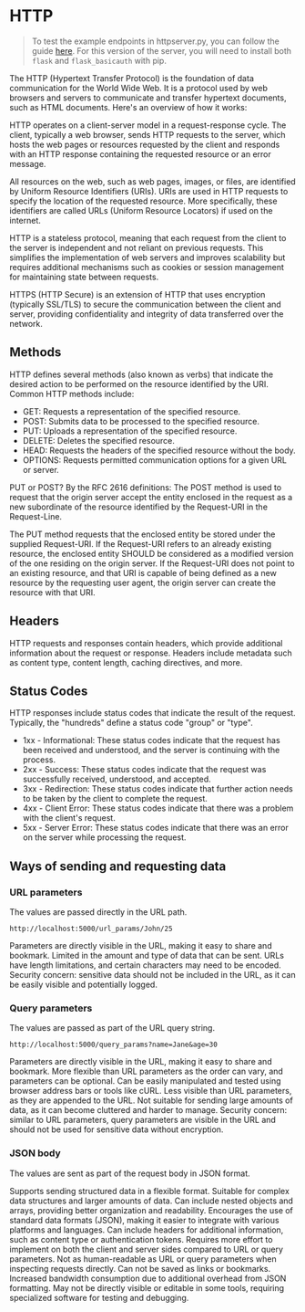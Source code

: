 # HTTP

> To test the example endpoints in httpserver.py, you can follow the guide [here](../frontend1/test_server_setup.md).
> For this version of the server, you will need to install both `flask` and `flask_basicauth` with pip.

The HTTP (Hypertext Transfer Protocol) is the foundation of data communication for the World Wide Web.
It is a protocol used by web browsers and servers to communicate and transfer hypertext documents,
such as HTML documents. Here's an overview of how it works:

HTTP operates on a client-server model in a request-response cycle. 
The client, typically a web browser, sends HTTP requests to the server, which hosts the web pages or resources 
requested by the client and responds with an HTTP response containing the requested resource or an error message.

All resources on the web, such as web pages, images, or files, are identified by Uniform Resource Identifiers (URIs). 
URIs are used in HTTP requests to specify the location of the requested resource. More specifically, these identifiers
are called URLs (Uniform Resource Locators) if used on the internet.

HTTP is a stateless protocol, meaning that each request from the client to the server is independent
and not reliant on previous requests. This simplifies the implementation of web servers and improves scalability but
requires additional mechanisms such as cookies or session management for maintaining state between requests.

HTTPS (HTTP Secure) is an extension of HTTP that uses encryption (typically SSL/TLS) to secure
the communication between the client and server, providing confidentiality 
and integrity of data transferred over the network.

## Methods

HTTP defines several methods (also known as verbs) that indicate the desired
action to be performed on the resource identified by the URI. Common HTTP methods include:
* GET: Requests a representation of the specified resource.
* POST: Submits data to be processed to the specified resource.
* PUT: Uploads a representation of the specified resource.
* DELETE: Deletes the specified resource.
* HEAD: Requests the headers of the specified resource without the body.
* OPTIONS: Requests permitted communication options for a given URL or server.

PUT or POST?
By the RFC 2616 definitions:
The POST method is used to request that the origin server accept the entity enclosed in the request 
as a new subordinate of the resource identified by the Request-URI in the Request-Line.

The PUT method requests that the enclosed entity be stored under the supplied Request-URI. 
If the Request-URI refers to an already existing resource, the enclosed entity SHOULD be 
considered as a modified version of the one residing on the origin server. 
If the Request-URI does not point to an existing resource, and that URI is capable of 
being defined as a new resource by the requesting user agent, the origin server can create the resource with that URI.

## Headers

HTTP requests and responses contain headers, which provide additional information about the request or response.
Headers include metadata such as content type, content length, caching directives, and more.

## Status Codes

HTTP responses include status codes that indicate the result of the request.
Typically, the "hundreds" define a status code "group" or "type".
* 1xx - Informational: These status codes indicate that the request has been received and understood,
and the server is continuing with the process.
* 2xx - Success: These status codes indicate that the request was successfully received, understood, and accepted.
* 3xx - Redirection: These status codes indicate that further action needs to be taken by the client to complete the request.
* 4xx - Client Error: These status codes indicate that there was a problem with the client's request.
* 5xx - Server Error: These status codes indicate that there was an error on the server while processing the request.

## Ways of sending and requesting data

### URL parameters
The values are passed directly in the URL path.

```http://localhost:5000/url_params/John/25```

Parameters are directly visible in the URL, making it easy to share and bookmark.
Limited in the amount and type of data that can be sent. URLs have length limitations, and certain characters may need to be encoded.
Security concern: sensitive data should not be included in the URL, as it can be easily visible and potentially logged.

### Query parameters
The values are passed as part of the URL query string.

```http://localhost:5000/query_params?name=Jane&age=30```

Parameters are directly visible in the URL, making it easy to share and bookmark.
More flexible than URL parameters as the order can vary, and parameters can be optional.
Can be easily manipulated and tested using browser address bars or tools like cURL.
Less visible than URL parameters, as they are appended to the URL.
Not suitable for sending large amounts of data, as it can become cluttered and harder to manage.
Security concern: similar to URL parameters, query parameters are visible in the URL and should not be used for sensitive data without encryption.

### JSON body
The values are sent as part of the request body in JSON format.

Supports sending structured data in a flexible format.
Suitable for complex data structures and larger amounts of data.
Can include nested objects and arrays, providing better organization and readability.
Encourages the use of standard data formats (JSON), making it easier to integrate with various platforms and languages.
Can include headers for additional information, such as content type or authentication tokens.
Requires more effort to implement on both the client and server sides compared to URL or query parameters.
Not as human-readable as URL or query parameters when inspecting requests directly.
Can not be saved as links or bookmarks.
Increased bandwidth consumption due to additional overhead from JSON formatting.
May not be directly visible or editable in some tools, requiring specialized software for testing and debugging.

